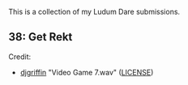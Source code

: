 This is a collection of my Ludum Dare submissions.

## 38: Get Rekt

Credit:
* [djgriffin](http://www.freesound.org/people/djgriffin/sounds/172561/) "Video Game 7.wav" ([LICENSE](https://creativecommons.org/licenses/by-nc/3.0/))
